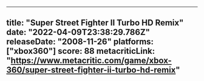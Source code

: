 
---
title: "Super Street Fighter II Turbo HD Remix"
date: "2022-04-09T23:38:29.786Z"
releaseDate: "2008-11-26"
platforms: ["xbox360"]
score: 88
metacriticLink: "https://www.metacritic.com/game/xbox-360/super-street-fighter-ii-turbo-hd-remix"
---
